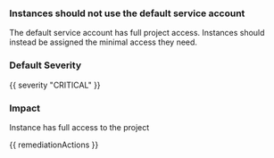 
### Instances should not use the default service account

The default service account has full project access. Instances should instead be assigned the minimal access they need.

### Default Severity
{{ severity "CRITICAL" }}

### Impact
Instance has full access to the project

<!-- DO NOT CHANGE -->
{{ remediationActions }}

